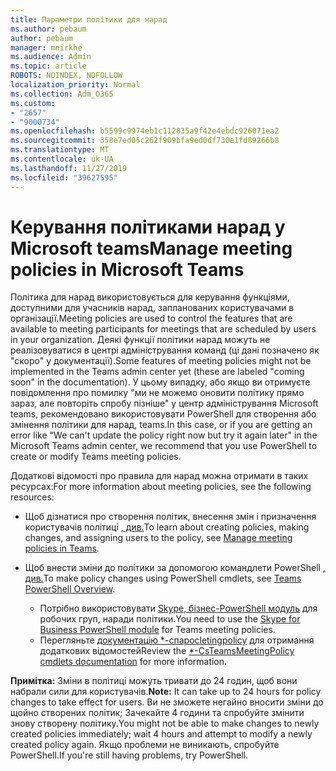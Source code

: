 ```yaml
---
title: Параметри політики для нарад
ms.author: pebaum
author: pebaum
manager: mnirkhe
ms.audience: Admin
ms.topic: article
ROBOTS: NOINDEX, NOFOLLOW
localization_priority: Normal
ms.collection: Adm_O365
ms.custom:
- "2657"
- "9000734"
ms.openlocfilehash: b5599c9974eb1c112835a9f42e4ebdc926071ea2
ms.sourcegitcommit: 358e7ed05c262f909bfa9ed0df730e1fd89266b8
ms.translationtype: MT
ms.contentlocale: uk-UA
ms.lasthandoff: 11/27/2019
ms.locfileid: "39627595"
---
```

# <a name="manage-meeting-policies-in-microsoft-teams"></a><span data-ttu-id="750bf-102">Керування політиками нарад у Microsoft teams</span><span class="sxs-lookup"><span data-stu-id="750bf-102">Manage meeting policies in Microsoft Teams</span></span>

<span data-ttu-id="750bf-103">Політика для нарад використовується для керування функціями, доступними для учасників нарад, запланованих користувачами в організації.</span><span class="sxs-lookup"><span data-stu-id="750bf-103">Meeting policies are used to control the features that are available to meeting participants for meetings that are scheduled by users in your organization.</span></span> <span data-ttu-id="750bf-104">Деякі функції політики нарад можуть не реалізовуватися в центрі адміністрування команд (ці дані позначено як "скоро" у документації).</span><span class="sxs-lookup"><span data-stu-id="750bf-104">Some features of meeting policies might not be implemented in the Teams admin center yet (these are labeled "coming soon" in the documentation).</span></span> <span data-ttu-id="750bf-105">У цьому випадку, або якщо ви отримуєте повідомлення про помилку "ми не можемо оновити політику прямо зараз, але повторіть спробу пізніше" у центр адміністрування Microsoft teams, рекомендовано використовувати PowerShell для створення або змінення політики для нарад, teams.</span><span class="sxs-lookup"><span data-stu-id="750bf-105">In this case, or if you are getting an error like "We can't update the policy right now but try it again later" in the Microsoft Teams admin center, we recommend that you use PowerShell to create or modify Teams meeting policies.</span></span> 

<span data-ttu-id="750bf-106">Додаткові відомості про правила для нарад можна отримати в таких ресурсах:</span><span class="sxs-lookup"><span data-stu-id="750bf-106">For more information about meeting policies, see the following resources:</span></span>

- <span data-ttu-id="750bf-107">Щоб дізнатися про створення політик, внесення змін і призначення користувачів політиці [, див.](https://docs.microsoft.com/microsoftteams/meeting-policies-in-teams)</span><span class="sxs-lookup"><span data-stu-id="750bf-107">To learn about creating policies, making changes, and assigning users to the policy, see [Manage meeting policies in Teams](https://docs.microsoft.com/microsoftteams/meeting-policies-in-teams).</span></span>

- <span data-ttu-id="750bf-108">Щоб внести зміни до політики за допомогою командлети PowerShell [, див.](https://docs.microsoft.com/microsoftteams/teams-powershell-overview)</span><span class="sxs-lookup"><span data-stu-id="750bf-108">To make policy changes using PowerShell cmdlets, see [Teams PowerShell Overview](https://docs.microsoft.com/microsoftteams/teams-powershell-overview).</span></span> 
    - <span data-ttu-id="750bf-109">Потрібно використовувати [Skype, бізнес-PowerShell модуль](https://www.microsoft.com/download/details.aspx?id=39366) для робочих груп, наради політики.</span><span class="sxs-lookup"><span data-stu-id="750bf-109">You need to use the [Skype for Business PowerShell module](https://www.microsoft.com/download/details.aspx?id=39366) for Teams meeting policies.</span></span> 
    - <span data-ttu-id="750bf-110">Перегляньте [документацію \*-cпаросletingpolicy](https://docs.microsoft.com/search/?search=CsTeamsMeetingPolicy&view=skype-ps) для отримання додаткових відомостей</span><span class="sxs-lookup"><span data-stu-id="750bf-110">Review the [\*-CsTeamsMeetingPolicy cmdlets documentation](https://docs.microsoft.com/search/?search=CsTeamsMeetingPolicy&view=skype-ps) for more information.</span></span>

<span data-ttu-id="750bf-111">**Примітка:** Зміни в політиці можуть тривати до 24 годин, щоб вони набрали сили для користувачів.</span><span class="sxs-lookup"><span data-stu-id="750bf-111">**Note:** It can take up to 24 hours for policy changes to take effect for users.</span></span> <span data-ttu-id="750bf-112">Ви не зможете негайно вносити зміни до щойно створених політик; Зачекайте 4 години та спробуйте змінити знову створену політику.</span><span class="sxs-lookup"><span data-stu-id="750bf-112">You might not be able to make changes to newly created policies immediately; wait 4 hours and attempt to modify a newly created policy again.</span></span> <span data-ttu-id="750bf-113">Якщо проблеми не виникають, спробуйте PowerShell.</span><span class="sxs-lookup"><span data-stu-id="750bf-113">If you're still having problems, try PowerShell.</span></span>  